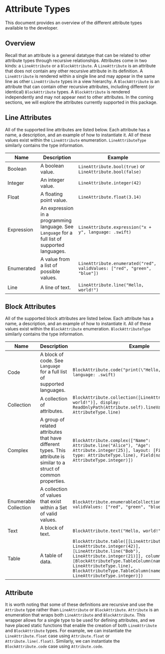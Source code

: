 # Attribute Types

This document provides an overview of the different attribute types available to the developer.

## Overview

Recall that an attribute is a general datatype that can be related to other attribute types through recursive relationships. Attributes come in two kinds:
a ``LineAttribute`` or a ``BlockAttribute``. A ``LineAttribute`` is an attribute that does not contain any other recursive
attribute in its definition. A ``LineAttribute`` is rendered within a single line and may appear in the same line as
other ``LineAttribute`` types in a view hierarchy. A ``BlockAttribute`` is an attribute that can contain other recursive
attributes, including different (or identical) `BlockAttribute` types. A ``BlockAttribute`` is rendered independently and may not appear
next to other attributes. In the coming sections, we will explore the attributes currently supported in this package.

## Line Attributes

All of the supported line attributes are listed below. Each attribute has a name, a description, and an example of how to instantiate it.
All of these values exist within the ``LineAttribute`` enumeration. ``LineAttributeType`` similarly contains the type information.

| Name | Description | Example |
| ---- | ----------- | ------- |
| Boolean | A boolean value. | `LineAttribute.bool(true)` or `LineAttribute.bool(false)` |
| Integer | An integer value. | `LineAttribute.integer(42)` |
| Float | A floating point value. | `LineAttribute.float(3.14)` |
| Expression | An expression in a programming language. See ``Language`` for a full list of supported languages. | `LineAttribute.expression("x + y", language: .swift)` |
| Enumerated | A value from a list of possible values. | `LineAttribute.enumerated("red", validValues: ["red", "green", "blue"])` |
| Line | A line of text. | `LineAttribute.line("Hello, world!")` |

## Block Attributes

All of the supported block attributes are listed below. Each attribute has a name, a description, and an example of how to instantiate it.
All of these values exist within the ``BlockAttribute`` enumeration. ``BlockAttributeType`` similarly contains the type information.

| Name | Description | Example |
| ---- | ----------- | ------- |
| Code | A block of code. See ``Language`` for a full list of supported languages. | `BlockAttribute.code("print(\"Hello, world!\")", language: .swift)` |
| Collection | A collection of attributes. | `BlockAttribute.collection([LineAttribute.line("Hello, world!")], display: ReadOnlyPath(Attribute.self).lineValue, type: AttributeType.line)` |
| Complex | A group of related attributes that have different types. This attribute is similar to a struct of common properties. | `BlockAttribute.complex(["Name": Attribute.line("Alice"), "Age": Attribute.integer(25)], layout: [Field(name: "Name", type: AttributeType.line), Field(name: "Age", type: AttributeType.integer)])` |
| Enumerable Collection | A collection of values that exist within a Set of valid values. | `BlockAttribute.enumerableCollection(["red", "green"], validValues: ["red", "green", "blue"])` |
| Text | A block of text. | `BlockAttribute.text("Hello, world!")` |
| Table | A table of data. | `BlockAttribute.table([[LineAttribute.line("Alice"), LineAttribute.integer(42)], [LineAttribute.line("Bob"), LineAttribute.integer(21)]], columns: [BlockAttributeType.TableColumn(name: "Name", type: LineAttributeType.line), BlockAttributeType.TableColumn(name: "Age", type: LineAttributeType.integer)])` |

## Attribute

It is worth noting that some of these definitions are recursive and use the ``Attribute`` type rather than ``LineAttribute`` or ``BlockAttribute``. ``Attribute``
is an enumeration that wraps both ``LineAttribute`` and ``BlockAttribute``. This wrapper allows for a single type to be used for defining attributes, and
we have placed static functions that enable the creation of both ``LineAttribute`` and ``BlockAttribute`` types. For example, we can instantiate the `LineAttribute.float` case
using `Attribute.float` or `Attribute.line(.float)`. Similarly, we can instantiate the `BlockAttribute.code` case using `Attribute.code`.
